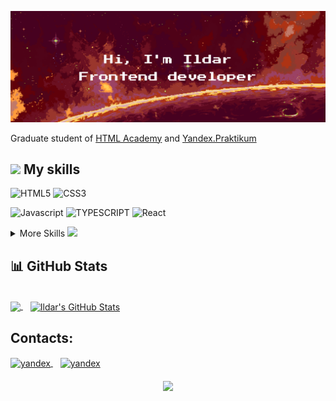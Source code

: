 [![Ildar's GitHub Banner](./images/git-hub-header-orange.png)](https://github.com/RayFreedom88)

<!-- ### Hi, I'm Ildar, a frontend developer.-->

Graduate student of [HTML Academy](https://htmlacademy.ru/profession/frontender) and [Yandex.Praktikum](https://practicum.yandex.ru/react/) 

<!-- <img align="center" src="https://media.giphy.com/media/ejfEZhz0nh2kR0SZzn/giphy.gif" alt="javascript" height="100" width="100" /> -->

## <img src="https://media.giphy.com/media/xUA7aSFO36H6sWCmA0/giphy.gif" width="50"> My skills

![HTML5](https://img.shields.io/static/v1?message=HTML5&logo=html5&style=for-the-badge&color=1d572d&label=%20)
![CSS3](https://img.shields.io/static/v1?message=css3&logo=css3&style=for-the-badge&logoColor=2965f0&color=1d572d&label=%20)

![Javascript](https://img.shields.io/static/v1?message=javascript&logo=javascript&style=for-the-badge&color=1d572d&label=%20)
![TYPESCRIPT](https://img.shields.io/static/v1?message=typescript&logo=typescript&style=for-the-badge&color=1d572d&label=%20)
![React](https://img.shields.io/static/v1?message=react&logo=react&style=for-the-badge&color=1d572d&label=%20)

<details>
  <summary>More Skills <img src="https://media.giphy.com/media/xUA7aO3740serwGGze/giphy.gif" width="50"></summary>
  <br>
  <p>Together with React:</p>
  
  ![Redux](https://img.shields.io/static/v1?message=redux&logo=redux&style=for-the-badge&&logoColor=593d88&color=12261e&label=%20)
  ![Effector](https://img.shields.io/static/v1?message=effector&logo=effector&style=for-the-badge&&logoColor=593d88&color=12261e&label=%20)
  ![Jest](https://img.shields.io/static/v1?message=jest&logo=jest&style=for-the-badge&color=12261e&label=%20)
  ![Cypress](https://img.shields.io/static/v1?message=cypress&logo=cypress&style=for-the-badge&color=12261e&label=%20)
  
  <p>Other:</p>
  
  ![JWT](https://img.shields.io/static/v1?message=jwt&logo=jsonwebtokens&style=for-the-badge&color=12261e&label=%20)
  
  ![Webpack](https://img.shields.io/static/v1?message=webpack&logo=webpack&style=for-the-badge&color=12261e&label=%20)
  ![Gulp](https://img.shields.io/static/v1?message=gulp&logo=gulp&style=for-the-badge&color=12261e&label=%20)
  
  ![Sass](https://img.shields.io/static/v1?message=sass&logo=sass&style=for-the-badge&color=12261e&label=%20)
  ![PUG](https://img.shields.io/static/v1?message=pug&logo=pug&style=for-the-badge&color=12261e&label=%20)
  ![BEM](https://img.shields.io/static/v1?message=bem&logo=bem&style=for-the-badge&color=12261e&label=%20)
  
  ![Git](https://img.shields.io/static/v1?message=git&logo=git&style=for-the-badge&color=12261e&label=%20)
  ![Github](https://img.shields.io/static/v1?message=github&logo=github&style=for-the-badge&color=12261e&label=%20)
  
  ![Figma](https://img.shields.io/static/v1?message=figma&logo=figma&style=for-the-badge&color=12261e&label=%20)
  ![Photoshop](https://img.shields.io/static/v1?message=photoshop&logo=adobephotoshop&style=for-the-badge&color=12261e&label=%20)

</details>

## 📊 GitHub Stats

<br>

<a href="https://github.com/RayFreedom88">
  <img align="center" src="https://github-readme-stats.vercel.app/api/top-langs/?username=RayFreedom88&hide=html,css&hide_border=true&title_color=d83a7c&theme=merko" />
</a>&nbsp;&nbsp;

<a href="https://github.com/RayFreedom88">
  <img align="center" src="https://github-readme-stats.vercel.app/api?username=RayFreedom88&show_icons=true&count_private=true&border_color=1d572d&title_color=d83a7c&theme=merko" alt="Ildar's GitHub Stats" />
</a>

## Contacts:

<a href="https://t.me/RayFreedom13" target="blank">
  <img align="center" src="https://cdn-icons-png.flaticon.com/512/2111/2111646.png" alt="yandex" height="25" width="25" />
</a>&nbsp;&nbsp;

<a href="mailto:captain.musin@yandex.ru" target="blank">
  <img align="center" src="https://upload.wikimedia.org/wikipedia/commons/5/55/Yandex_Mail_icon.svg" alt="yandex" height="25" width="25" />
</a>

<br>
<br>

<div align="center">
  <a href="https://git.io/typing-svg" align="center" target="blank">
    <img align="center" src="https://readme-typing-svg.herokuapp.com?font=Press+Start+2P&size=15&color=38765D&background=000000&center=true&vCenter=true&lines=The+Matrix+has+you...;Follow+the+White+Rabbit." />
  </a>
</div>
